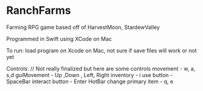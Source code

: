 # RanchFarms
Farming RPG game based off of HarvestMoon, StardewValley

Programmed in Swift using XCode on Mac

To run: load program on Xcode on Mac, not sure if save files will work or not yet

Controls:
 // Not really finalized but here are some controls
 movement - w, a, s,d
 guiMovement - Up ,Down , Left, Right
 inventory - i
 use button - SpaceBar
 interact button - Enter
 HotBar change primary item - q, e
